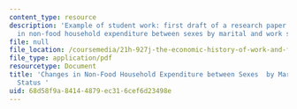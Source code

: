 ```yaml
---
content_type: resource
description: 'Example of student work: first draft of a research paper on changes
  in non-food household expenditure between sexes by marital and work status.'
file: null
file_location: /coursemedia/21h-927j-the-economic-history-of-work-and-family-spring-2005/68d58f9a84144879ec316cef6d23498e_MIT21H_927JS05_first_anony.pdf
file_type: application/pdf
resourcetype: Document
title: 'Changes in Non-Food Household Expenditure between Sexes  by Marital and Work
  Status '
uid: 68d58f9a-8414-4879-ec31-6cef6d23498e
---
```

